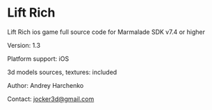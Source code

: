 Lift Rich
=========
Lift Rich ios game full source code for Marmalade SDK v7.4 or higher
 
Version: 1.3

Platform support: iOS

3d models sources, textures: included

Author: Andrey Harchenko

Contact: jocker3d@gmail.com

